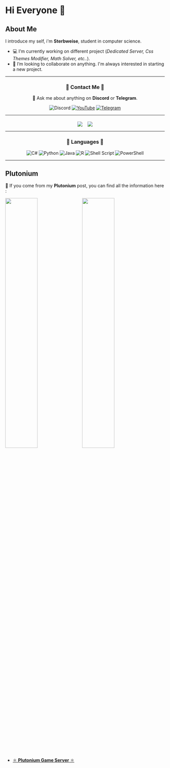 # Hi Everyone 👋
## About Me
I introduce my self, i'm **Sterbweise**, student in computer science.

+ 💻 I’m currently working on different project (*Dedicated Server, Css Themes Modifier, Math Solver, etc..*).
+ 👥 I’m looking to collaborate on anything. I'm always interested in starting a new project.

<hr>
<div dir="auto" align="center" style="vertical-align: top">
<h3> 🔸 Contact Me 🔸</h3>

💬 Ask me about anything on <b>Discord</b> or <b>Telegram</b>.

![Discord](https://img.shields.io/badge/Killian%232101-%237289DA.svg?style=for-the-badge&logo=discord&logoColor=white)
[![YouTube](https://img.shields.io/badge/YouTube-%23FF0000.svg?style=for-the-badge&logo=YouTube&logoColor=white)](https://www.youtube.com/channel/UCRWfp6bi0-wlhaRe2YQ2dwQ)
[![Telegram](https://img.shields.io/badge/Telegram-2CA5E0?style=for-the-badge&logo=telegram&logoColor=white)](https://t.me/user556612)

</div>
<hr>
<div dir="auto" align="center">
    <img src="https://github-readme-stats.vercel.app/api?username=Minami-xan&show_icons=true&theme=onedark&border_color=614f4b&custom_title=My%20GitHub%20Stats&include_all_commits=true" style="max-width: 100%"; align="middle">
    &nbsp;&nbsp;
    <img src="https://github-readme-stats.vercel.app/api/top-langs/?username=Minami-xan&layout=default&theme=onedark&border_color=614f4b&langs_count=5" style="max-width: 100%"; align="middle">
</div>
<hr>
<div dir="auto" align="center">
<h3> 🔹 Languages 🔹 </h3>

![C#](https://img.shields.io/badge/c%23-%23239120.svg?style=for-the-badge&logo=c-sharp&logoColor=white)
![Python](https://img.shields.io/badge/python-3670A0?style=for-the-badge&logo=python&logoColor=ffdd54)
![Java](https://img.shields.io/badge/java-%23ED8B00.svg?style=for-the-badge&logo=java&logoColor=white)
![R](https://img.shields.io/badge/r-%23276DC3.svg?style=for-the-badge&logo=r&logoColor=white)
![Shell Script](https://img.shields.io/badge/shell_script-%23121011.svg?style=for-the-badge&logo=gnu-bash&logoColor=white)
![PowerShell](https://img.shields.io/badge/PowerShell-%235391FE.svg?style=for-the-badge&logo=powershell&logoColor=white)

</div>
<hr>

## Plutonium
📌 If you come from my **Plutonium** post, you can find all the information here :
<p>
    <a href="https://github.com/Minami-xan/T5Server"><img src="https://github-readme-stats.vercel.app/api/pin/?username=Minami-xan&repo=T5Server&theme=onedark&border_color=614f4b" style="width:45%"></a>
    &nbsp;&nbsp;
    <a href="https://github.com/Minami-xan/T6Server"><img src="https://github-readme-stats.vercel.app/api/pin/?username=Minami-xan&repo=T6Server&theme=onedark&border_color=614f4b" style="width:45%"></a>
</p>

+ <a href="http://cod.minamiserver.xyz/" target="_blank" rel="noopener">⚛️ **Plutonium Game Server** ⚛️</a>